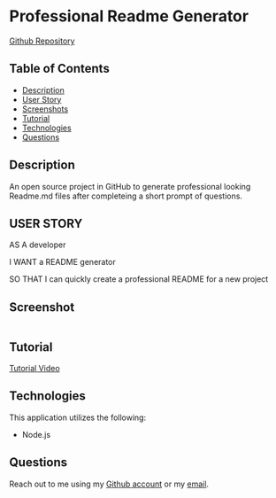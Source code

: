 # Professional Readme Generator

[Github Repository](https://github.com/Ericcrain77/professional-readme-generator)

## Table of Contents
* [Description](#description)
* [User Story](#user-story)
* [Screenshots](#screenshots)
* [Tutorial](#tutorial)
* [Technologies](#technologies)
* [Questions](#questions)

## Description

An open source project in GitHub to generate professional looking Readme.md files after completeing a short prompt of questions.

## USER STORY

AS A developer

I WANT a README generator

SO THAT I can quickly create a professional README for a new project

## Screenshot

![]()

## Tutorial
[Tutorial Video]()

## Technologies
This application utilizes the following:
* Node.js

## Questions
Reach out to me using my [Github account](https://github.com/Ericcrain77) or my [email](ericcrain77@gmail.com).